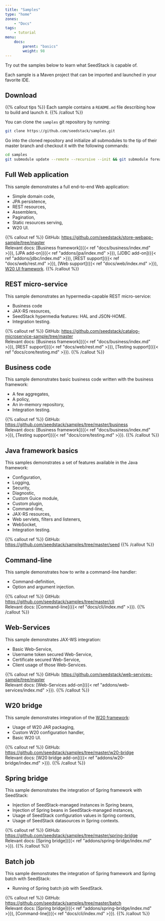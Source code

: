 ```yaml
---
title: "Samples"
type: "home"
zones:
    - "Docs"
tags:
    - tutorial
menu:
    docs:
        parent: "basics"
        weight: 98
---
```


Try out the samples below to learn what SeedStack is capable of.<!--more-->

Each sample is a Maven project that can be imported and launched in your favorite IDE.

## Download

{{% callout tips %}}
Each sample contains a `README.md` file describing how to build and launch it. 
{{% /callout %}} 

You can clone the `samples` git repository by running:
 
```sh
git clone https://github.com/seedstack/samples.git
```

Go into the cloned repository and initialize all submodules to the tip of their master branch and checkout it with the following commands:

```sh
cd samples
git submodule update --remote --recursive --init && git submodule foreach --recursive git checkout master
```

## Full Web application

This sample demonstrates a full end-to-end Web application:

* Simple domain code,
* JPA persistence,
* REST resources,
* Assemblers,
* Pagination,
* Static resources serving,
* W20 UI.

{{% callout ref %}}
GitHub: https://github.com/seedstack/store-webapp-sample/tree/master
<br>Relevant docs: [Business framework]({{< ref "docs/business/index.md" >}}), [JPA add-on]({{< ref "addons/jpa/index.md" >}}),
[JDBC add-on]({{< ref "addons/jdbc/index.md" >}}), [REST support]({{< ref "docs/web/rest.md" >}}),
[Web support]({{< ref "docs/web/index.md" >}}), [W20 UI framework](//w20-framework.github.io).
{{% /callout %}}

## REST micro-service

This sample demonstrates an hypermedia-capable REST micro-service:

* Business code
* JAX-RS resources,
* SeedStack hypermedia features: HAL and JSON-HOME.
* Integration testing.

{{% callout ref %}}
GitHub: https://github.com/seedstack/catalog-microservice-sample/tree/master
<br>Relevant docs: [Business framework]({{< ref "docs/business/index.md" >}}), [REST support]({{< ref "docs/web/rest.md" >}}),
[Testing support]({{< ref "docs/core/testing.md" >}}).
{{% /callout %}}

## Business code

This sample demonstrates basic business code written with the business framework:

* A few aggregates,
* A policy,
* An in-memory repository,
* Integration testing.

{{% callout ref %}}
GitHub: https://github.com/seedstack/samples/tree/master/business
<br>Relevant docs: [Business framework]({{< ref "docs/business/index.md" >}}), [Testing support]({{< ref "docs/core/testing.md" >}}).
{{% /callout %}}

## Java framework basics

This samples demonstrates a set of features available in the Java framework:
  
* Configuration,
* Logging,
* Security,
* Diagnostic,
* Custom Guice module,
* Custom plugin,
* Command-line,
* JAX-RS resources,
* Web servlets, filters and listeners,
* WebSocket,
* Integration testing.

{{% callout ref %}}
GitHub: https://github.com/seedstack/samples/tree/master/seed
{{% /callout %}}

## Command-line

This sample demonstrates how to write a command-line handler:

* Command-definition,
* Option and argument injection.

{{% callout ref %}}
GitHub: https://github.com/seedstack/samples/tree/master/cli
<br>Relevant docs: [Command-line]({{< ref "docs/cli/index.md" >}}).
{{% /callout %}}

## Web-Services

This sample demonstrates JAX-WS integration:

* Basic Web-Service,
* Username token secured Web-Service,
* Certificate secured Web-Service,
* Client usage of those Web-Services.
 
{{% callout ref %}}
GitHub: https://github.com/seedstack/web-services-sample/tree/master
<br>Relevant docs: [Web-Services add-on]({{< ref "addons/web-services/index.md" >}}).
{{% /callout %}}

## W20 bridge

This sample demonstrates integration of the [W20 framework](//w20-framework.github.io):
 
* Usage of W20 JAR packaging,
* Custom W20 configuration handler,
* Basic W20 UI.

{{% callout ref %}}
GitHub: https://github.com/seedstack/samples/tree/master/w20-bridge
<br>Relevant docs: [W20 bridge add-on]({{< ref "addons/w20-bridge/index.md" >}}).
{{% /callout %}}

## Spring bridge

This sample demonstrates the integration of Spring framework with SeedStack:

* Injection of SeedStack-managed instances in Spring beans,
* Injection of Spring beans in SeedStack-managed instances,
* Usage of SeedStack configuration values in Spring contexts,
* Usage of SeedStack datasources in Spring contexts.

{{% callout ref %}}
GitHub: https://github.com/seedstack/samples/tree/master/spring-bridge
<br>Relevant docs: [Spring bridge]({{< ref "addons/spring-bridge/index.md" >}}).
{{% /callout %}}

## Batch job

This sample demonstrates the integration of Spring framework and Spring batch with SeedStack:

* Running of Spring batch job with SeedStack.

{{% callout ref %}}
GitHub: https://github.com/seedstack/samples/tree/master/batch
<br>Relevant docs: [Spring bridge]({{< ref "addons/spring-bridge/index.md" >}}), [Command-line]({{< ref "docs/cli/index.md" >}}).
{{% /callout %}}
